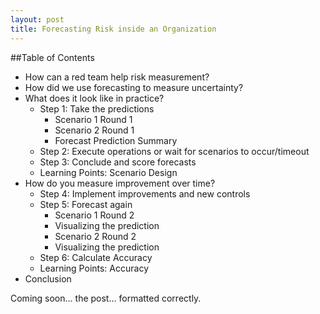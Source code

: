 ```yaml
---
layout: post
title: Forecasting Risk inside an Organization
---
```


##Table of Contents
* How can a red team help risk measurement?    
* How did we use forecasting to measure uncertainty?    
* What does it look like in practice?    
  * Step 1: Take the predictions    
    * Scenario 1 Round 1    
    * Scenario 2 Round 1    
    * Forecast Prediction Summary    
  * Step 2: Execute operations or wait for scenarios to occur/timeout    
  * Step 3: Conclude and score forecasts    
  * Learning Points: Scenario Design    
* How do you measure improvement over time?    
  * Step 4: Implement improvements and new controls    
  * Step 5: Forecast again    
    * Scenario 1 Round 2    
    * Visualizing the prediction    
    * Scenario 2 Round 2    
    * Visualizing the prediction    
  * Step 6: Calculate Accuracy    
  * Learning Points: Accuracy    
* Conclusion    

Coming soon... the post... formatted correctly.
